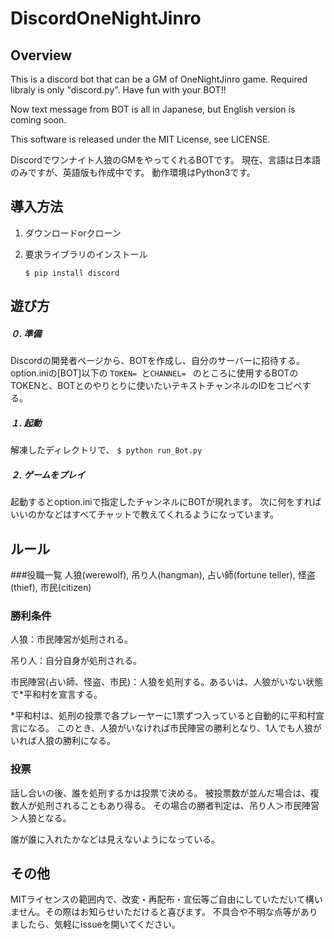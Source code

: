 # DiscordOneNightJinro


## Overview
This is a discord bot that can be a GM of OneNightJinro game.
Required libraly is only "discord.py".
Have fun with your BOT!!

Now text message from BOT is all in Japanese, but English version is coming soon.

This software is released under the MIT License, see LICENSE.


Discordでワンナイト人狼のGMをやってくれるBOTです。
現在、言語は日本語のみですが、英語版も作成中です。
動作環境はPython3です。

## 導入方法
1. ダウンロードorクローン

2. 要求ライブラリのインストール

    `$ pip install discord`


## 遊び方
##### ０. 準備
Discordの開発者ページから、BOTを作成し、自分のサーバーに招待する。
option.iniの[BOT]以下の
`TOKEN= `と`CHANNEL= `
のところに使用するBOTのTOKENと、BOTとのやりとりに使いたいテキストチャンネルのIDをコピペする。

##### １. 起動
解凍したディレクトリで、
`$ python run_Bot.py`

##### ２. ゲームをプレイ
起動するとoption.iniで指定したチャンネルにBOTが現れます。
次に何をすればいいのかなどはすべてチャットで教えてくれるようになっています。

## ルール
###役職一覧
人狼(werewolf),
吊り人(hangman),
占い師(fortune teller),
怪盗(thief),
市民(citizen)

### 勝利条件
人狼：市民陣営が処刑される。

吊り人：自分自身が処刑される。

市民陣営(占い師、怪盗、市民)：人狼を処刑する。あるいは、人狼がいない状態で*平和村を宣言する。

*平和村は、処刑の投票で各プレーヤーに1票ずつ入っていると自動的に平和村宣言になる。
このとき、人狼がいなければ市民陣営の勝利となり、1人でも人狼がいれば人狼の勝利になる。

### 投票
話し合いの後、誰を処刑するかは投票で決める。
被投票数が並んだ場合は、複数人が処刑されることもあり得る。
その場合の勝者判定は、吊り人＞市民陣営＞人狼となる。

誰が誰に入れたかなどは見えないようになっている。


## その他
MITライセンスの範囲内で、改変・再配布・宣伝等ご自由にしていただいて構いません。その際はお知らせいただけると喜びます。
不具合や不明な点等がありましたら、気軽にissueを開いてください。